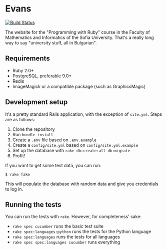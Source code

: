 # Evans

[![Build Status](https://travis-ci.org/skanev/evans.png?branch=master)](https://travis-ci.org/skanev/evans)

The website for the "Programming with Ruby" course in the Faculty of
Mathematics and Informatics of the Sofia University. That's a really
long way to say "university stuff, all in Bulgarian".

## Requirements

* Ruby 2.0+
* PostgreSQL, preferable 9.0+
* Redis
* ImageMagick or a compatible package (such as GraphicsMagic)

## Development setup

It's a pretty standard Rails application, with the exception of `site.yml`. Steps are as follows:

1. Clone the repository
2. Run `bundle install`
3. Create a `.env` file based on `.env.example`
4. Create a `config/site.yml` based on `config/site.yml.example`
5. Set up the database with `rake db:create:all db:migrate`
6. Profit!

If you want to get some test data, you can run:

    $ rake fake

This will populate the database with random data and give you credentials to log in.

## Running the tests

You can run the tests with `rake`. However, for completeness' sake:

* `rake spec cucumber` runs the basic test suite
* `rake spec:languages:python` runs the tests for the Python language
* `rake spec:languages` runs the tests for all languages
* `rake spec spec:languages cucumber` runs everything
